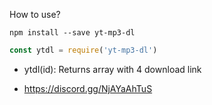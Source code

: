How to use?

```Install Command
npm install --save yt-mp3-dl
```

```js
const ytdl = require('yt-mp3-dl')
```


- ytdl(id):
    Returns array with 4 download link
    
- https://discord.gg/NjAYaAhTuS
